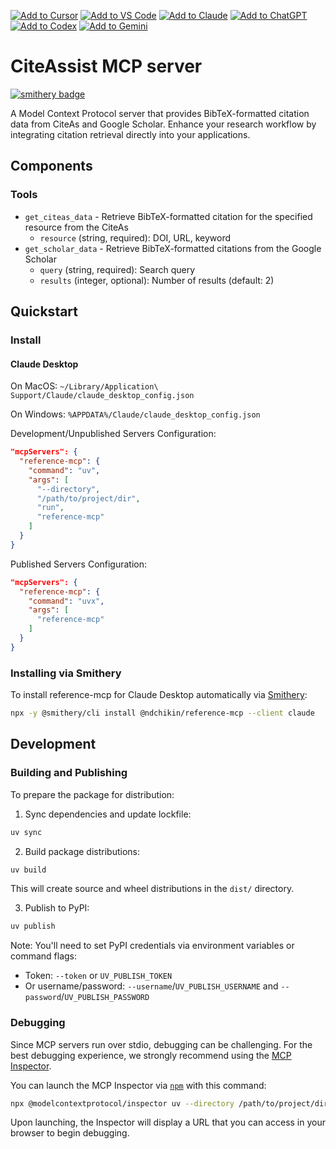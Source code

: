 [![Add to Cursor](https://fastmcp.me/badges/cursor_dark.svg)](https://fastmcp.me/MCP/Details/1148/citeassist-citation-retrieval)
[![Add to VS Code](https://fastmcp.me/badges/vscode_dark.svg)](https://fastmcp.me/MCP/Details/1148/citeassist-citation-retrieval)
[![Add to Claude](https://fastmcp.me/badges/claude_dark.svg)](https://fastmcp.me/MCP/Details/1148/citeassist-citation-retrieval)
[![Add to ChatGPT](https://fastmcp.me/badges/chatgpt_dark.svg)](https://fastmcp.me/MCP/Details/1148/citeassist-citation-retrieval)
[![Add to Codex](https://fastmcp.me/badges/codex_dark.svg)](https://fastmcp.me/MCP/Details/1148/citeassist-citation-retrieval)
[![Add to Gemini](https://fastmcp.me/badges/gemini_dark.svg)](https://fastmcp.me/MCP/Details/1148/citeassist-citation-retrieval)

# CiteAssist MCP server

[![smithery badge](https://smithery.ai/badge/@ndchikin/reference-mcp)](https://smithery.ai/server/@ndchikin/reference-mcp)

A Model Context Protocol server that provides BibTeX-formatted citation data from CiteAs and Google Scholar. Enhance your research workflow by integrating citation retrieval directly into your applications.

## Components

### Tools

* `get_citeas_data` - Retrieve BibTeX-formatted citation for the specified resource from the CiteAs
  * `resource` (string, required): DOI, URL, keyword
* `get_scholar_data` - Retrieve BibTeX-formatted citations from the Google Scholar
  * `query` (string, required): Search query
  * `results` (integer, optional): Number of results (default: 2)

## Quickstart

### Install

#### Claude Desktop

On MacOS: `~/Library/Application\ Support/Claude/claude_desktop_config.json`

On Windows: `%APPDATA%/Claude/claude_desktop_config.json`

Development/Unpublished Servers Configuration:

```json
"mcpServers": {
  "reference-mcp": {
    "command": "uv",
    "args": [
      "--directory",
      "/path/to/project/dir",
      "run",
      "reference-mcp"
    ]
  }
}
```

Published Servers Configuration:

```json
"mcpServers": {
  "reference-mcp": {
    "command": "uvx",
    "args": [
      "reference-mcp"
    ]
  }
}
```

### Installing via Smithery

To install reference-mcp for Claude Desktop automatically via [Smithery](https://smithery.ai/server/@ndchikin/reference-mcp):

```bash
npx -y @smithery/cli install @ndchikin/reference-mcp --client claude
```

## Development

### Building and Publishing

To prepare the package for distribution:

1. Sync dependencies and update lockfile:
```bash
uv sync
```

2. Build package distributions:
```bash
uv build
```

This will create source and wheel distributions in the `dist/` directory.

3. Publish to PyPI:
```bash
uv publish
```

Note: You'll need to set PyPI credentials via environment variables or command flags:
- Token: `--token` or `UV_PUBLISH_TOKEN`
- Or username/password: `--username`/`UV_PUBLISH_USERNAME` and `--password`/`UV_PUBLISH_PASSWORD`

### Debugging

Since MCP servers run over stdio, debugging can be challenging. For the best debugging
experience, we strongly recommend using the [MCP Inspector](https://github.com/modelcontextprotocol/inspector).

You can launch the MCP Inspector via [`npm`](https://docs.npmjs.com/downloading-and-installing-node-js-and-npm) with this command:

```bash
npx @modelcontextprotocol/inspector uv --directory /path/to/project/dir run reference-mcp
```

Upon launching, the Inspector will display a URL that you can access in your browser to begin debugging.
